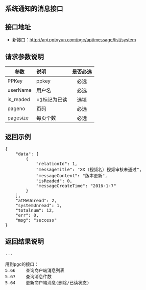 系统通知的消息接口
----------

接口地址
----------
  * 新接口：http://api.pptvyun.com/pgc/api/message/list/system

请求参数说明
----------
|  参数         |说明          |是否必选|
| ------------- |:-------------|:-----:|
| PPKey      | ppkey |必选|
| userName   | 用户名 |必选    |
| is_readed  | =1标记为已读| 选填 |
| pageno        | 页码 |必选    |
| pagesize        | 每页个数 |必选    |
返回示例
----------
<pre>
{
    "data": [
        {
            "relationId": 1,
            "messageTitle": "XX（视频名）视频审核未通过",
            "messageContent": "版本更新",
            "isReaded": 0,
            "messageCreateTime": "2016-1-7"
        }
    ],
    "atMeUnread": 2,
    "systemUnread": 1,
    "totalnum": 12,
    "err": 0,
    "msg": "success"
}
</pre>

返回结果说明
----------
<pre>
...

用到pgc的接口：
5.66	查询商户端消息列表
5.67	查询消息件数
5.64	更新商户端消息(删除/已读状态)
</pre>